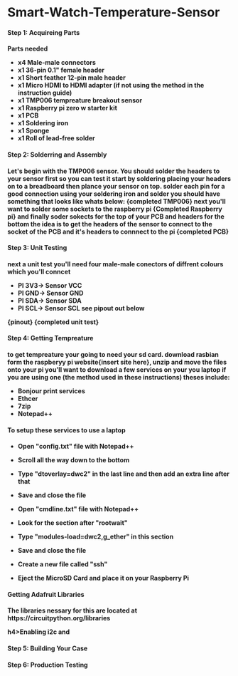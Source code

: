# Smart-Watch-Temperature-Sensor



<h4><b>Step 1: Acquireing Parts<b><h4>
  
  Parts needed 
  - x4 Male-male connectors
  - x1 36-pin 0.1" female header
  - x1 Short feather 12-pin male header
  - x1 Micro HDMI to HDMI adapter (if not using the method in the instruction guide) 
  - x1 TMP006 tempreature breakout sensor
  - x1 Raspberry pi zero w starter kit
  - x1 PCB
  - x1 Soldering iron 
  - x1 Sponge 
  - x1 Roll of lead-free solder

<h4><b>Step 2: Solderring and Assembly<b><h4>
  
Let's begin with the TMP006 sensor. You should solder the headers to your sensor first so you can test it start by soldering placing your  headers on to a breadboard then plance your sensor on top. solder each pin for a good connection using your soldering iron and solder 
you should have something that looks like whats below:
{completed TMP006}
next you'll want to solder some sockets to the raspberry pi 
{Completed Raspberry pi}
and finally soder sokects for the top of your PCB and headers for the bottom the idea is to get the headers of the sensor to connect to the socket of the PCB and it's headers to connnect to the pi
{completed PCB}
<h4><b>Step 3: Unit Testing<b><h4>
  
next a unit test you'll need four male-male conectors of diffrent colours which you'll conncet 
- PI 3V3-> Sensor VCC
- PI GND-> Sensor GND
- PI SDA-> Sensor SDA
- PI SCL-> Sensor SCL
see pipout out below  

{pinout}
{completed unit test}
<h4><b>Step 4: Getting Tempreature <b><h4>
  
to get tempreature your going to need your sd card. download rasbian form the raspberyy pi website{insert site here}, unzip and move the files onto your pi you'll want to download a few services on your you laptop if you are using one (the method used in these instructions) theses include: 
- Bonjour print services
- Ethcer 
- 7zip
- Notepad++

<h4>To setup these services to use a laptop<h4>

- Open "config.txt" file with Notepad++

- Scroll all the way down to the bottom

- Type "dtoverlay=dwc2" in the last line and then add an extra line after that

- Save and close the file

- Open "cmdline.txt" file with Notepad++

- Look for the section after "rootwait"

- Type "modules-load=dwc2,g_ether" in this section

- Save and close the file

- Create a new file called "ssh"

- Eject the MicroSD Card and place it on your Raspberry Pi

<h4>Getting Adafruit Libraries <h4>
The libraries nessary for this are located at https://circuitpython.org/libraries

h4>Enabling i2c and <h4>
  
<h4><b>Step 5: Building Your Case<b><h4> 
<h4><b>Step 6: Production Testing <b><h4>  
